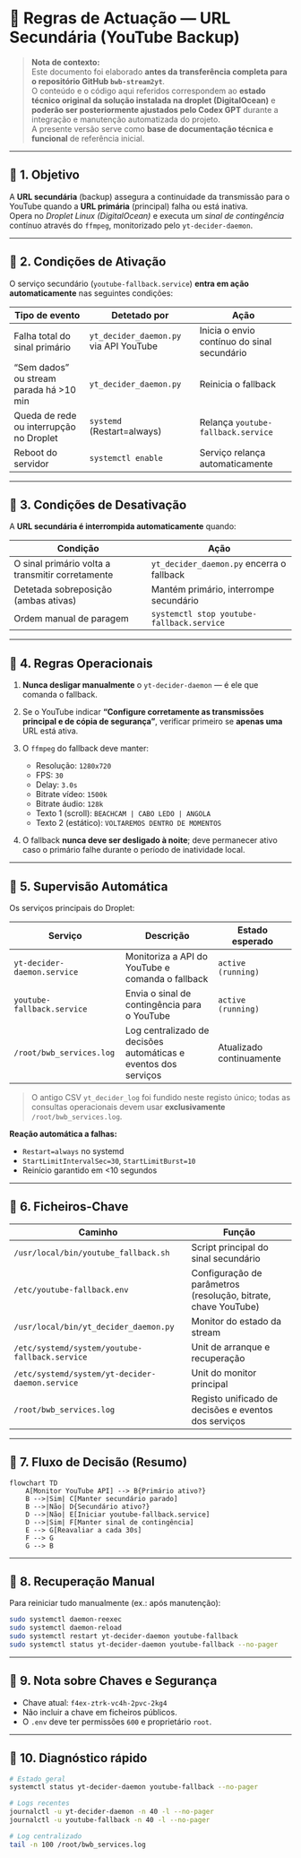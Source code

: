 
# 📘 Regras de Actuação — URL Secundária (YouTube Backup)

> **Nota de contexto:**  
> Este documento foi elaborado **antes da transferência completa para o repositório GitHub `bwb-stream2yt`**.  
> O conteúdo e o código aqui referidos correspondem ao **estado técnico original da solução instalada na droplet (DigitalOcean)** e **poderão ser posteriormente ajustados pelo Codex GPT** durante a integração e manutenção automatizada do projeto.  
> A presente versão serve como **base de documentação técnica e funcional** de referência inicial.

---

## 🔹 1. Objetivo
A **URL secundária** (backup) assegura a continuidade da transmissão para o YouTube quando a **URL primária** (principal) falha ou está inativa.  
Opera no *Droplet Linux (DigitalOcean)* e executa um *sinal de contingência* contínuo através do `ffmpeg`, monitorizado pelo `yt-decider-daemon`.

---

## 🔹 2. Condições de Ativação

O serviço secundário (`youtube-fallback.service`) **entra em ação automaticamente** nas seguintes condições:

| Tipo de evento | Detetado por | Ação |
|----------------|--------------|------|
| Falha total do sinal primário | `yt_decider_daemon.py` via API YouTube | Inicia o envio contínuo do sinal secundário |
| “Sem dados” ou stream parada há >10 min | `yt_decider_daemon.py` | Reinicia o fallback |
| Queda de rede ou interrupção no Droplet | `systemd` (Restart=always) | Relança `youtube-fallback.service` |
| Reboot do servidor | `systemctl enable` | Serviço relança automaticamente |

---

## 🔹 3. Condições de Desativação

A **URL secundária é interrompida automaticamente** quando:

| Condição | Ação |
|-----------|------|
| O sinal primário volta a transmitir corretamente | `yt_decider_daemon.py` encerra o fallback |
| Detetada sobreposição (ambas ativas) | Mantém primário, interrompe secundário |
| Ordem manual de paragem | `systemctl stop youtube-fallback.service` |

---

## 🔹 4. Regras Operacionais

1. **Nunca desligar manualmente** o `yt-decider-daemon` — é ele que comanda o fallback.  
2. Se o YouTube indicar **“Configure corretamente as transmissões principal e de cópia de segurança”**, verificar primeiro se **apenas uma** URL está ativa.  
3. O `ffmpeg` do fallback deve manter:
   - Resolução: `1280x720`
   - FPS: `30`
   - Delay: `3.0s`
   - Bitrate vídeo: `1500k`
   - Bitrate áudio: `128k`
   - Texto 1 (scroll): `BEACHCAM | CABO LEDO | ANGOLA`
   - Texto 2 (estático): `VOLTAREMOS DENTRO DE MOMENTOS`

4. O fallback **nunca deve ser desligado à noite**; deve permanecer ativo caso o primário falhe durante o período de inatividade local.

---

## 🔹 5. Supervisão Automática

Os serviços principais do Droplet:

| Serviço | Descrição | Estado esperado |
|----------|------------|----------------|
| `yt-decider-daemon.service` | Monitoriza a API do YouTube e comanda o fallback | `active (running)` |
| `youtube-fallback.service` | Envia o sinal de contingência para o YouTube | `active (running)` |
| `/root/bwb_services.log` | Log centralizado de decisões automáticas e eventos dos serviços | Atualizado continuamente |

> O antigo CSV `yt_decider_log` foi fundido neste registo único; todas as consultas operacionais devem usar **exclusivamente** `/root/bwb_services.log`.

**Reação automática a falhas:**
- `Restart=always` no systemd
- `StartLimitIntervalSec=30`, `StartLimitBurst=10`
- Reinício garantido em <10 segundos

---

## 🔹 6. Ficheiros-Chave

| Caminho | Função |
|----------|--------|
| `/usr/local/bin/youtube_fallback.sh` | Script principal do sinal secundário |
| `/etc/youtube-fallback.env` | Configuração de parâmetros (resolução, bitrate, chave YouTube) |
| `/usr/local/bin/yt_decider_daemon.py` | Monitor do estado da stream |
| `/etc/systemd/system/youtube-fallback.service` | Unit de arranque e recuperação |
| `/etc/systemd/system/yt-decider-daemon.service` | Unit do monitor principal |
| `/root/bwb_services.log` | Registo unificado de decisões e eventos dos serviços |

---

## 🔹 7. Fluxo de Decisão (Resumo)

```mermaid
flowchart TD
    A[Monitor YouTube API] --> B{Primário ativo?}
    B -->|Sim| C[Manter secundário parado]
    B -->|Não| D{Secundário ativo?}
    D -->|Não| E[Iniciar youtube-fallback.service]
    D -->|Sim| F[Manter sinal de contingência]
    E --> G[Reavaliar a cada 30s]
    F --> G
    G --> B
```

---

## 🔹 8. Recuperação Manual

Para reiniciar tudo manualmente (ex.: após manutenção):

```bash
sudo systemctl daemon-reexec
sudo systemctl daemon-reload
sudo systemctl restart yt-decider-daemon youtube-fallback
sudo systemctl status yt-decider-daemon youtube-fallback --no-pager
```

---

## 🔹 9. Nota sobre Chaves e Segurança

- Chave atual: `f4ex-ztrk-vc4h-2pvc-2kg4`
- Não incluir a chave em ficheiros públicos.
- O `.env` deve ter permissões `600` e proprietário `root`.

---

## 🔹 10. Diagnóstico rápido

```bash
# Estado geral
systemctl status yt-decider-daemon youtube-fallback --no-pager

# Logs recentes
journalctl -u yt-decider-daemon -n 40 -l --no-pager
journalctl -u youtube-fallback -n 40 -l --no-pager

# Log centralizado
tail -n 100 /root/bwb_services.log
```
